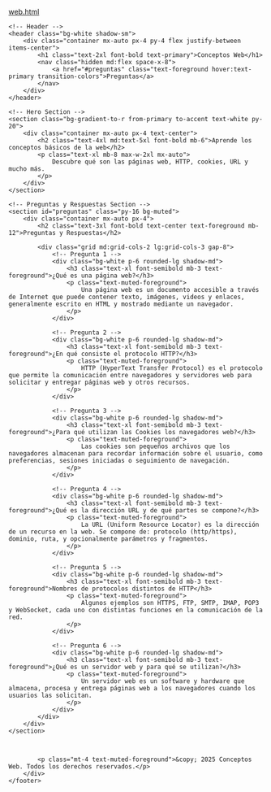 [web.html](https://github.com/user-attachments/files/22502748/web.html)
<!DOCTYPE html>
<html lang="es">
<head>
    <meta charset="UTF-8">
    <meta name="viewport" content="width=device-width, initial-scale=1.0">
    <title>Conceptos Web</title>
    <script src="https://cdn.tailwindcss.com"></script>
</head>
<body class="bg-white font-sans">

    <!-- Header -->
    <header class="bg-white shadow-sm">
        <div class="container mx-auto px-4 py-4 flex justify-between items-center">
            <h1 class="text-2xl font-bold text-primary">Conceptos Web</h1>
            <nav class="hidden md:flex space-x-8">
                <a href="#preguntas" class="text-foreground hover:text-primary transition-colors">Preguntas</a>
            </nav>
        </div>
    </header>

    <!-- Hero Section -->
    <section class="bg-gradient-to-r from-primary to-accent text-white py-20">
        <div class="container mx-auto px-4 text-center">
            <h2 class="text-4xl md:text-5xl font-bold mb-6">Aprende los conceptos básicos de la web</h2>
            <p class="text-xl mb-8 max-w-2xl mx-auto">
                Descubre qué son las páginas web, HTTP, cookies, URL y mucho más.
            </p>
        </div>
    </section>

    <!-- Preguntas y Respuestas Section -->
    <section id="preguntas" class="py-16 bg-muted">
        <div class="container mx-auto px-4">
            <h2 class="text-3xl font-bold text-center text-foreground mb-12">Preguntas y Respuestas</h2>

            <div class="grid md:grid-cols-2 lg:grid-cols-3 gap-8">
                <!-- Pregunta 1 -->
                <div class="bg-white p-6 rounded-lg shadow-md">
                    <h3 class="text-xl font-semibold mb-3 text-foreground">¿Qué es una página web?</h3>
                    <p class="text-muted-foreground">
                        Una página web es un documento accesible a través de Internet que puede contener texto, imágenes, videos y enlaces, generalmente escrito en HTML y mostrado mediante un navegador.
                    </p>
                </div>

                <!-- Pregunta 2 -->
                <div class="bg-white p-6 rounded-lg shadow-md">
                    <h3 class="text-xl font-semibold mb-3 text-foreground">¿En qué consiste el protocolo HTTP?</h3>
                    <p class="text-muted-foreground">
                        HTTP (HyperText Transfer Protocol) es el protocolo que permite la comunicación entre navegadores y servidores web para solicitar y entregar páginas web y otros recursos.
                    </p>
                </div>

                <!-- Pregunta 3 -->
                <div class="bg-white p-6 rounded-lg shadow-md">
                    <h3 class="text-xl font-semibold mb-3 text-foreground">¿Para qué utilizan las Cookies los navegadores web?</h3>
                    <p class="text-muted-foreground">
                        Las cookies son pequeños archivos que los navegadores almacenan para recordar información sobre el usuario, como preferencias, sesiones iniciadas o seguimiento de navegación.
                    </p>
                </div>

                <!-- Pregunta 4 -->
                <div class="bg-white p-6 rounded-lg shadow-md">
                    <h3 class="text-xl font-semibold mb-3 text-foreground">¿Qué es la dirección URL y de qué partes se compone?</h3>
                    <p class="text-muted-foreground">
                        La URL (Uniform Resource Locator) es la dirección de un recurso en la web. Se compone de: protocolo (http/https), dominio, ruta, y opcionalmente parámetros y fragmentos.
                    </p>
                </div>

                <!-- Pregunta 5 -->
                <div class="bg-white p-6 rounded-lg shadow-md">
                    <h3 class="text-xl font-semibold mb-3 text-foreground">Nombres de protocolos distintos de HTTP</h3>
                    <p class="text-muted-foreground">
                        Algunos ejemplos son HTTPS, FTP, SMTP, IMAP, POP3 y WebSocket, cada uno con distintas funciones en la comunicación de la red.
                    </p>
                </div>

                <!-- Pregunta 6 -->
                <div class="bg-white p-6 rounded-lg shadow-md">
                    <h3 class="text-xl font-semibold mb-3 text-foreground">¿Qué es un servidor web y para qué se utilizan?</h3>
                    <p class="text-muted-foreground">
                        Un servidor web es un software y hardware que almacena, procesa y entrega páginas web a los navegadores cuando los usuarios las solicitan.
                    </p>
                </div>
            </div>
        </div>
    </section>


            
            <p class="mt-4 text-muted-foreground">&copy; 2025 Conceptos Web. Todos los derechos reservados.</p>
        </div>
    </footer>

</body>
</html>
